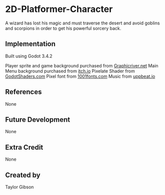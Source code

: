 # 2D-Platformer-Character
A wizard has lost his magic and must traverse the desert and avoid goblins and scorpions in order to get his powerful sorcery back.

## Implementation
Built using Godot 3.4.2

Player sprite and game background purchased from [Graphicriver.net](https://graphicriver.net/item/game-assets-pixel-platformer-kit-sprites-background-and-weapons/19258197)
Main Menu background purchased from [itch.io](https://pzuh.itch.io/free-desert-platformer-tileset)
Pixelate Shader from [GodotShaders.com](https://godotshaders.com/shader/pixelate/)
Pixel font from [1001fonts.com](https://www.1001fonts.com/pixel-fonts.html)
Music from [uppbeat.io](https://uppbeat.io/browse/music/gaming?energy=2&vocal=1)


## References
None

## Future Development
None

## Extra Credit
None

## Created by 
Taylor Gibson
